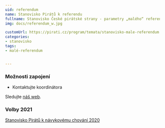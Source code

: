 ```yaml
---
uid: referendum
name: Stanovisko Pirátů k referendu
fullname: Stanovisko České pirátské strany - parametry „malého“ referenda
img: docs/referendum_w.jpg

customUrl: https://pirati.cz/program/temata/stanovisko-male-referendum
categories:
- stanovisko
tags:
- malé-referendum


---
```



### Možnosti zapojení

* Kontaktujte koordinátora 

Sledujte [náš web](https://navykovi.pirati.cz/).

### Volby 2021

[Stanovisko Pirátů k návykovému chování 2020](https://www.pirati.cz/program/temata/stanovisko-navykove-chovani/)